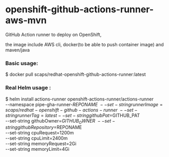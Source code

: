 # openshift-github-actions-runner-aws-mvn
GitHub Action runner to deploy on OpenShift, 

the image include AWS cli, docker(to be able to push container image) and maven/java

### Basic usage: 
$ docker pull scaps/redhat-openshift-github-actions-runner:latest

### Real Helm usage :
$ helm install actions-runner openshift-actions-runner/actions-runner \
  --namespace pipe-gha-runner-$REPONAME \
  --set-string runnerImage=scaps/redhat-openshift-github-actions-runner \
  --set-string runnerTag=latest
  --set-string githubPat=$GITHUB_PAT \
  --set-string githubOwner=$GITHUB_OWNER \
  --set-string githubRepository=$REPONAME \
  --set-string cpuRequest=1200m \
  --set-string cpuLimit=2400m \
  --set-string memoryRequest=2Gi \
  --set-string memoryLimit=4Gi
